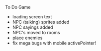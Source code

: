 To Do Game
- loading screen text
- NPC (talking) sprites added
- NPC sayings added
- NPC's moved to rooms
- place enemies
- fix mega bugs with mobile activePointer!

